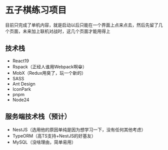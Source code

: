 # 五子棋练习项目

目前只完成了单机内容，就是启动以后只能在一个界面上点来点去，然后先留了几个页面，未来加上联机对战时，这几个页面才能用得上

## 技术栈
- React19
- Rspack（正经人谁用Webpack啊😁）
- MobX（Redux用臭了，玩一个新的）
- SASS
- Ant Design
- IconPark
- pnpm
- Node24

## 服务端技术栈（预计）
- NestJS（选用他的原因单纯是因为想学习一下，没有任何其他考虑）
- TypeORM（高TS支持+NestJS的好基友）
- MySQL（没啥理由，简单易用）
